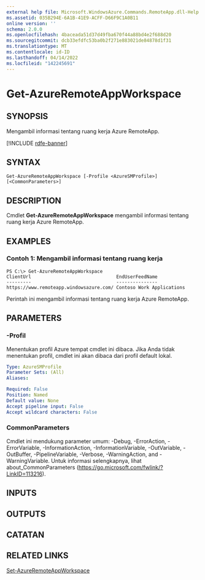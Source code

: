 ```yaml
---
external help file: Microsoft.WindowsAzure.Commands.RemoteApp.dll-Help.xml
ms.assetid: 035B294E-6A1B-41E9-ACFF-D66F9C1A0B11
online version: ''
schema: 2.0.0
ms.openlocfilehash: 4baceada51d37d49fba670f44a88bd4e2f688d20
ms.sourcegitcommit: dcb33efdfc53ba0b2f271e883021de84878d1f31
ms.translationtype: MT
ms.contentlocale: id-ID
ms.lasthandoff: 04/14/2022
ms.locfileid: "142245691"
---
```

# Get-AzureRemoteAppWorkspace

## SYNOPSIS
Mengambil informasi tentang ruang kerja Azure RemoteApp.

[!INCLUDE [rdfe-banner](../../includes/rdfe-banner.md)]

## SYNTAX

```
Get-AzureRemoteAppWorkspace [-Profile <AzureSMProfile>] [<CommonParameters>]
```

## DESCRIPTION
Cmdlet **Get-AzureRemoteAppWorkspace** mengambil informasi tentang ruang kerja Azure RemoteApp.

## EXAMPLES

### Contoh 1: Mengambil informasi tentang ruang kerja
```
PS C:\> Get-AzureRemoteAppWorkspace
ClientUrl                               EndUserFeedName
---------                               ---------------
https://www.remoteapp.windowsazure.com/ Contoso Work Applications
```

Perintah ini mengambil informasi tentang ruang kerja Azure RemoteApp.

## PARAMETERS

### -Profil
Menentukan profil Azure tempat cmdlet ini dibaca.
Jika Anda tidak menentukan profil, cmdlet ini akan dibaca dari profil default lokal.

```yaml
Type: AzureSMProfile
Parameter Sets: (All)
Aliases: 

Required: False
Position: Named
Default value: None
Accept pipeline input: False
Accept wildcard characters: False
```

### CommonParameters
Cmdlet ini mendukung parameter umum: -Debug, -ErrorAction, -ErrorVariable, -InformationAction, -InformationVariable, -OutVariable, -OutBuffer, -PipelineVariable, -Verbose, -WarningAction, and -WarningVariable. Untuk informasi selengkapnya, lihat about_CommonParameters (https://go.microsoft.com/fwlink/?LinkID=113216).

## INPUTS

## OUTPUTS

## CATATAN

## RELATED LINKS

[Set-AzureRemoteAppWorkspace](./Set-AzureRemoteAppWorkspace.md)


